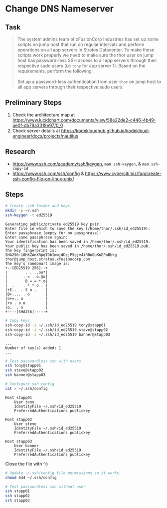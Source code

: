 
# Change DNS Nameserver

## Task

> The system admins team of xFusionCorp Industries has set up some scripts on jump host that run on regular intervals and perform operations on all app servers in Stratos Datacenter. To make these scripts work properly we need to make sure the thor user on jump host has password-less SSH access to all app servers through their respective sudo users (i.e `tony` for app server 1). Based on the requirements, perform the following:<br><br>Set up a password-less authentication from user `thor` on jump host to all app servers through their respective sudo users.

## Preliminary Steps

1. Check the architecture map at https://www.lucidchart.com/documents/view/58e22de2-c446-4b49-ae0f-db79a3318e97/0_0
2. Check server details at https://kodekloudhub.github.io/kodekloud-engineer/docs/projects/nautilus

## Research

* https://www.ssh.com/academy/ssh/keygen,  `man ssh-keygen`, & `man ssh-copy-id`
* https://www.ssh.com/ssh/config & https://www.cyberciti.biz/faq/create-ssh-config-file-on-linux-unix/

## Steps

```bash
# Create .ssh folder and keys
mkdir -p ~/.ssh
ssh-keygen -t ed25519
```

```
Generating public/private ed25519 key pair.
Enter file in which to save the key (/home/thor/.ssh/id_ed25519):
Enter passphrase (empty for no passphrase):
Enter same passphrase again:
Your identification has been saved in /home/thor/.ssh/id_ed25519.
Your public key has been saved in /home/thor/.ssh/id_ed25519.pub.
The key fingerprint is:
SHA256:18HXZAnXRpqTDbImwjdDsjP5gjv4iRBuBuKuEPaBbkg thor@jump_host.stratos.xfusioncorp.com
The key's randomart image is:
+--[ED25519 256]--+
|        . . ..oo*|
|       . = . o.@o|
|        B = = *.o|
|  .    . * * o . |
|+E..  . S o .    |
|B+.... . o       |
|o+=.. o          |
|+o . o o         |
|o.  . o          |
+----[SHA256]-----+
```

```bash
# Copy keys
ssh-copy-id -i ~/.ssh/id_ed25519 tony@stapp01
ssh-copy-id -i ~/.ssh/id_ed25519 steve@stapp02
ssh-copy-id -i ~/.ssh/id_ed25519 banner@stapp03
```

```
...
Number of key(s) added: 1
...
```

```bash
# Test passwordless ssh with users
ssh tony@stapp01
ssh steve@stapp02
ssh banner@stapp03

# Configure ssh config
cat > ~/.ssh/config
```

```
Host stapp01
	User tony
	IdentityFile ~/.ssh/id_ed25519
	PreferredAuthentications publickey

Host stapp02
	User steve
	IdentityFile ~/.ssh/id_ed25519
	PreferredAuthentications publickey

Host stapp03
	User banner
	IdentityFile ~/.ssh/id_ed25519
	PreferredAuthentications publickey
```

Close the file with `^D`

```bash
# Update ~/.ssh/config file permissions so it works.
chmod 644 ~/.ssh/config

# Test passwordless ssh without user
ssh stapp01
ssh stapp02
ssh stapp03
```
